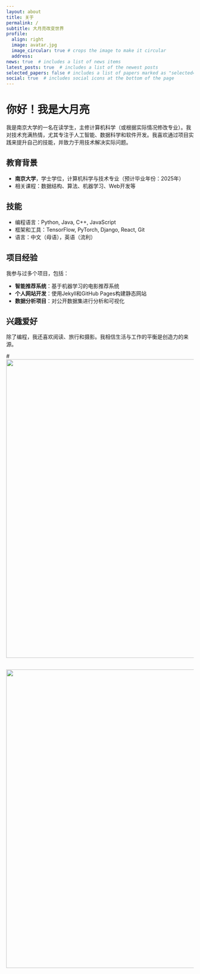 ```yaml
---
layout: about
title: 关于
permalink: /
subtitle: 大月亮改变世界
profile:
  align: right
  image: avatar.jpg
  image_circular: true # crops the image to make it circular
  address: 
news: true  # includes a list of news items
latest_posts: true  # includes a list of the newest posts
selected_papers: false # includes a list of papers marked as "selected={true}"
social: true  # includes social icons at the bottom of the page
---
```


# 你好！我是大月亮

我是南京大学的一名在读学生，主修计算机科学（或根据实际情况修改专业）。我对技术充满热情，尤其专注于人工智能、数据科学和软件开发。我喜欢通过项目实践来提升自己的技能，并致力于用技术解决实际问题。

## 教育背景

- **南京大学**，学士学位，计算机科学与技术专业（预计毕业年份：2025年）
- 相关课程：数据结构、算法、机器学习、Web开发等

## 技能

- 编程语言：Python, Java, C++, JavaScript
- 框架和工具：TensorFlow, PyTorch, Django, React, Git
- 语言：中文（母语），英语（流利）

## 项目经验

我参与过多个项目，包括：

- **智能推荐系统**：基于机器学习的电影推荐系统
- **个人网站开发**：使用Jekyll和GitHub Pages构建静态网站
- **数据分析项目**：对公开数据集进行分析和可视化

## 兴趣爱好

除了编程，我还喜欢阅读、旅行和摄影。我相信生活与工作的平衡是创造力的来源。


#<img src="https://user-images.githubusercontent.com/543384/178952701-6e595809-3059-41d4-9d88-356a9b339445.png" align = "middle" width = "800px">


<br>

<a href="https://github.com/JinhongDong/JinhongDong.github.io/edit/master/_pages/about.md">
  <img src="https://user-images.githubusercontent.com/543384/192227995-fdb3a693-2f68-4dc4-b9bd-06053066322f.png" width = "800" align="middle" />
</a>

<br>
